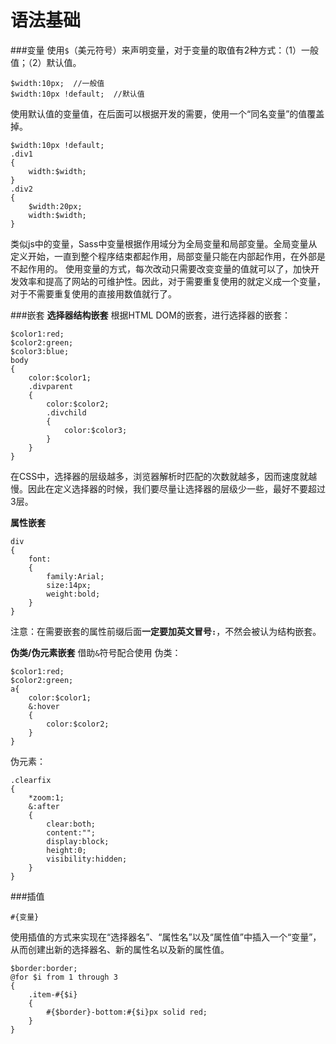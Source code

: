 语法基础
===================
###变量
使用`$`（美元符号）来声明变量，对于变量的取值有2种方式：（1）一般值；（2）默认值。

    $width:10px;  //一般值
    $width:10px !default;  //默认值
使用默认值的变量值，在后面可以根据开发的需要，使用一个“同名变量”的值覆盖掉。

    $width:10px !default;
    .div1
    {
        width:$width;
    }
    .div2
    {
        $width:20px;
        width:$width;
    }
类似js中的变量，Sass中变量根据作用域分为全局变量和局部变量。全局变量从定义开始，一直到整个程序结束都起作用，局部变量只能在内部起作用，在外部是不起作用的。
使用变量的方式，每次改动只需要改变变量的值就可以了，加快开发效率和提高了网站的可维护性。因此，对于需要重复使用的就定义成一个变量，对于不需要重复使用的直接用数值就行了。

###嵌套
**选择器结构嵌套**
根据HTML DOM的嵌套，进行选择器的嵌套：

    $color1:red;
    $color2:green;
    $color3:blue;
    body
    {
        color:$color1;
        .divparent
        {
            color:$color2;
            .divchild
            {
                color:$color3;
            }
        }
    }
在CSS中，选择器的层级越多，浏览器解析时匹配的次数就越多，因而速度就越慢。因此在定义选择器的时候，我们要尽量让选择器的层级少一些，最好不要超过3层。

**属性嵌套**

    div
    {
        font:
        {
            family:Arial;
            size:14px;
            weight:bold;
        }
    }
注意：在需要嵌套的属性前缀后面**一定要加英文冒号`:`**，不然会被认为结构嵌套。

**伪类/伪元素嵌套**
借助`&`符号配合使用
伪类：

    $color1:red;  
    $color2:green;
    a{  
        color:$color1; 
        &:hover
        {  
            color:$color2;
        }
    }
伪元素：

    .clearfix
    {
        *zoom:1;
        &:after
        {
            clear:both;
            content:"";
            display:block;
            height:0;
            visibility:hidden;
        }
    }

###插值

    #{变量}
使用插值的方式来实现在“选择器名”、“属性名”以及“属性值”中插入一个“变量”，从而创建出新的选择器名、新的属性名以及新的属性值。

    $border:border;
    @for $i from 1 through 3
    {
        .item-#{$i}
        {
            #{$border}-bottom:#{$i}px solid red;
        }
    }

